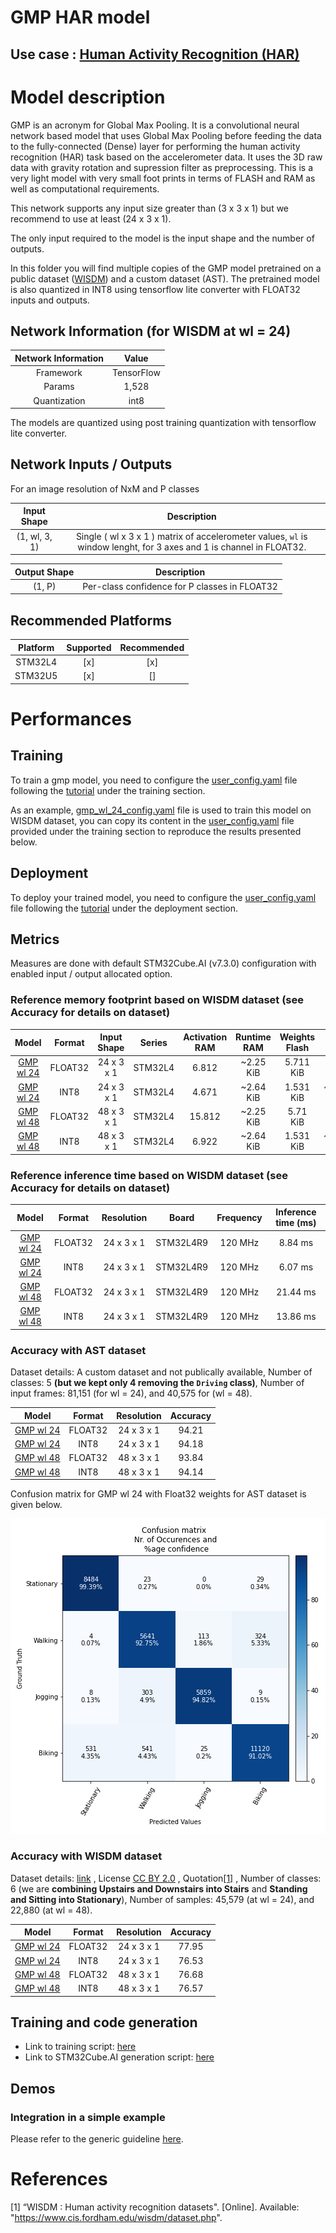 # GMP HAR model

## **Use case** : [Human Activity Recognition (HAR)](../../../human_activity_recognition/)

# Model description

GMP is an acronym for Global Max Pooling. It is a convolutional neural network based model that uses Global Max Pooling before feeding the data to the fully-connected (Dense) layer for performing the human activity recognition (HAR) task based on the accelerometer data. It uses the 3D raw data with gravity rotation and supression filter as preprocessing. This is a very light model with very small foot prints in terms of FLASH and RAM as well as computational requirements.

This network supports any input size greater than (3 x 3 x 1) but we recommend to use at least (24 x 3 x 1).

The only input required to the model is the input shape and the number of outputs.

In this folder you will find multiple copies of the GMP model pretrained on a public dataset ([WISDM](https://www.cis.fordham.edu/wisdm/dataset.php)) and a custom dataset (AST). The pretrained model is also quantized in INT8 using tensorflow lite converter with FLOAT32 inputs and outputs.

## Network Information (for WISDM at wl = 24)


| Network Information     |  Value          |
|:-----------------------:|:---------------:|
|  Framework              | TensorFlow      |
|  Params                 | 1,528           |
|  Quantization           | int8            |

The models are quantized using post training quantization with tensorflow lite converter.


## Network Inputs / Outputs


For an image resolution of NxM and P classes

| Input Shape | Description |
| :----:| :-----------: |
| (1, wl, 3, 1) | Single ( wl x 3 x 1 ) matrix of accelerometer values, `wl` is window lenght, for 3 axes and 1 is channel in FLOAT32.|

| Output Shape | Description |
| :----:| :-----------: |
| (1, P) | Per-class confidence for P classes in FLOAT32|


## Recommended Platforms


| Platform | Supported | Recommended |
|:--------:|:---------:|:-----------:|
| STM32L4  |    [x]    |      [x]    |
| STM32U5  |    [x]    |      []     |


# Performances
## Training


To train a gmp model, you need to configure the [user_config.yaml](../../scripts/training/user_config.yaml) file following the [tutorial](../../scripts/training/README.md) under the training section.

As an example, [gmp_wl_24_config.yaml](../gmp/ST_pretrainedmodel_public_dataset/WISDM/gmp_wl_24/gmp_wl_24_config.yaml) file is used to train this model on WISDM dataset, you can copy its content in the [user_config.yaml](../../scripts/training/user_config.yaml) file provided under the training section to reproduce the results presented below. 

## Deployment

To deploy your trained model, you need to configure the [user_config.yaml](../../scripts/deployment/user_config.yaml) file following the [tutorial](../../scripts/deployment/README.md) under the deployment section.


## Metrics


Measures are done with default STM32Cube.AI (v7.3.0) configuration with enabled input / output allocated option.


### Reference memory footprint based on WISDM dataset (see Accuracy for details on dataset)


| Model             | Format | Input Shape | Series  | Activation RAM | Runtime RAM | Weights Flash | Code Flash | Total RAM   | Total Flash |
|:-----------------:|:------:|:-----------:|:-------:|:--------------:|:-----------:|:-------------:|:----------:|:-----------:|:-----------:|
| [GMP wl 24](ST_pretrainedmodel_public_dataset/WISDM/gmp_wl_24/gmp_wl_24.h5) | FLOAT32   | 24 x 3 x 1    | STM32L4 | 6.812     | ~2.25 KiB       | 5.711 KiB    | ~18.67 KiB       |  9.06 KiB   | 24.38 KiB  |
| [GMP wl 24](ST_pretrainedmodel_public_dataset/WISDM/gmp_wl_24/gmp_wl_24_int8.tflite) | INT8   | 24 x 3 x 1    | STM32L4 | 4.671    | ~2.64 KiB       | 1.531 KiB    | ~34.164 KiB       |  7.31 KiB   | 35.69 KiB  |
| [GMP wl 48](ST_pretrainedmodel_public_dataset/WISDM/gmp_wl_48/gmp_wl_48.h5) | FLOAT32   | 48 x 3 x 1    | STM32L4 | 15.812    | ~2.25 KiB       | 5.71 KiB     | ~18.67 KiB       |  18.62 KiB   | 24.38 KiB  |
| [GMP wl 48](ST_pretrainedmodel_public_dataset/WISDM/gmp_wl_48/gmp_wl_48_int8.tflite) | INT8   | 48 x 3 x 1    | STM32L4 | 6.922    | ~2.64 KiB       | 1.531 KiB    | ~34.156 KiB       |  9.562 KiB   | 35.68 KiB  |



### Reference inference time based on WISDM dataset (see Accuracy for details on dataset)


| Model             | Format | Resolution | Board            |   Frequency   | Inference time (ms) |
|:-----------------:|:------:|:----------:|:----------------:|:-------------:|:-------------------:|
| [GMP wl 24](ST_pretrainedmodel_public_dataset/WISDM/gmp_wl_24/gmp_wl_24.h5) | FLOAT32   | 24 x 3 x 1    | STM32L4R9 | 120 MHz       |    8.84  ms       |
| [GMP wl 24](ST_pretrainedmodel_public_dataset/WISDM/gmp_wl_24/gmp_wl_24_int8.tflite) | INT8   | 24 x 3 x 1    | STM32L4R9 | 120 MHz       |     6.07 ms       |
| [GMP wl 48](ST_pretrainedmodel_public_dataset/WISDM/gmp_wl_48/gmp_wl_48.h5) | FLOAT32   | 24 x 3 x 1    | STM32L4R9 | 120 MHz       |    21.44  ms       |
| [GMP wl 48](ST_pretrainedmodel_public_dataset/WISDM/gmp_wl_48/gmp_wl_48_int8.tflite) | INT8   | 24 x 3 x 1    | STM32L4R9 | 120 MHz       |     13.86 ms       |


### Accuracy with AST dataset


Dataset details: A custom dataset and not publically available, Number of classes: 5 **(but we kept only 4 removing the `Driving` class)**, Number of input frames:  81,151 (for wl = 24), and 40,575 for (wl = 48).


| Model | Format | Resolution | Accuracy |
|:-----------------:|:------:|:----------:|:----------------:|
| [GMP wl 24](./ST_pretrainedmodel_custom_dataset/AST/gmp_wl_24/gmp_wl_24.h5) | FLOAT32   | 24 x 3 x 1    | 94.21     |
| [GMP wl 24](./ST_pretrainedmodel_custom_dataset/AST/gmp_wl_24/gmp_wl_24_int8.tflite) | INT8   | 24 x 3 x 1    | 94.18 |
| [GMP wl 48](./ST_pretrainedmodel_custom_dataset/AST/gmp_wl_48/gmp_wl_48.h5) | FLOAT32   | 48 x 3 x 1    | 93.84   |
| [GMP wl 48](./ST_pretrainedmodel_custom_dataset/AST/gmp_wl_48/gmp_wl_48_int8.tflite) | INT8   | 48 x 3 x 1    | 94.14    |


Confusion matrix for GMP wl 24 with Float32 weights for AST dataset is given below.

![plot](../../scripts/training/doc/img/AST/gmp_wl_24_confusion_matrix.png)

### Accuracy with WISDM dataset


Dataset details: [link](([WISDM](https://www.cis.fordham.edu/wisdm/dataset.php))) , License [CC BY 2.0](https://creativecommons.org/licenses/by/2.0/) , Quotation[[1]](#1) , Number of classes: 6 (we are **combining Upstairs and Downstairs into Stairs** and **Standing and Sitting into Stationary**), Number of samples: 45,579 (at wl = 24), and 22,880 (at wl = 48).

| Model | Format | Resolution |  Accuracy |
|:-----------------:|:------:|:----------:|:----------------:|
| [GMP wl 24](ST_pretrainedmodel_public_dataset/WISDM/gmp_wl_24/gmp_wl_24.h5) | FLOAT32   | 24 x 3 x 1    | 77.95     |
| [GMP wl 24](ST_pretrainedmodel_public_dataset/WISDM/gmp_wl_24/gmp_wl_24_int8.tflite) | INT8   | 24 x 3 x 1    | 76.53 |
| [GMP wl 48](ST_pretrainedmodel_public_dataset/WISDM/gmp_wl_48/gmp_wl_48.h5) | FLOAT32   | 48 x 3 x 1    | 76.68   |
| [GMP wl 48](ST_pretrainedmodel_public_dataset/WISDM/gmp_wl_48/gmp_wl_48_int8.tflite) | INT8   | 48 x 3 x 1    | 76.57    |


## Training and code generation


- Link to training script: [here](../../scripts/training/README.md)
- Link to STM32Cube.AI generation script: [here](../../scripts/deployment/README.md)


## Demos
### Integration in a simple example

Please refer to the generic guideline [here](../../scripts/deployment/README.md).



# References

<a id="1">[1]</a>
“WISDM : Human activity recognition datasets". [Online]. Available: "https://www.cis.fordham.edu/wisdm/dataset.php".
